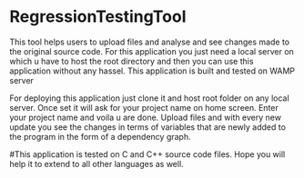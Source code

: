 # RegressionTestingTool
This tool helps users to upload files and analyse and see changes made to the original source code. For this application you just need a local server on which u have to host the root directory and then you can use this application without any hassel. This application is built and tested on WAMP server

For deploying this application just clone it and host root folder on any local server.
Once set it will ask for your project name on home screen.
Enter your project name and voila u are done.
Upload files and with every new update you see the changes in terms of variables that are newly added to the program in the form of a dependency graph.

#This application is tested on C and C++ source code files. Hope you will help it to extend to all other languages as well.
